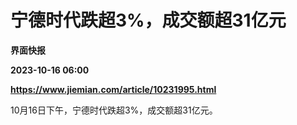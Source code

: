 # 宁德时代跌超3%，成交额超31亿元
**界面快报**

**2023-10-16 06:00**

**https://www.jiemian.com/article/10231995.html**

10月16日下午，宁德时代跌超3%，成交额超31亿元。